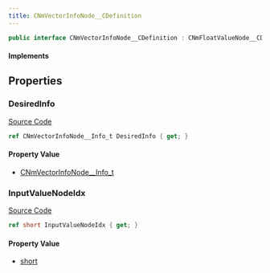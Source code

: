 ```yaml
---
title: CNmVectorInfoNode__CDefinition
---
```


```csharp
public interface CNmVectorInfoNode__CDefinition : CNmFloatValueNode__CDefinition, CNmValueNode__CDefinition, CNmGraphNode__CDefinition, ISchemaClass<CNmGraphNode__CDefinition>, ISchemaClass<CNmValueNode__CDefinition>, ISchemaClass<CNmFloatValueNode__CDefinition>, ISchemaClass<CNmVectorInfoNode__CDefinition>, ISchemaField, ISchemaClass, INativeHandle
```

#### Implements

## Properties

### DesiredInfo

[Source Code](https://github.com/swiftly-solution/swiftlys2/blob/main/managed/src/SwiftlyS2.Generated/Schemas/Interfaces/CNmVectorInfoNode__CDefinition.cs#L19)

```csharp
ref CNmVectorInfoNode__Info_t DesiredInfo { get; }
```

#### Property Value

- [CNmVectorInfoNode__Info_t](/docs/api/shared/schemadefinitions/cnmvectorinfonode__info_t)

### InputValueNodeIdx

[Source Code](https://github.com/swiftly-solution/swiftlys2/blob/main/managed/src/SwiftlyS2.Generated/Schemas/Interfaces/CNmVectorInfoNode__CDefinition.cs#L17)

```csharp
ref short InputValueNodeIdx { get; }
```

#### Property Value

- [short](https://learn.microsoft.com/dotnet/api/system.int16)

